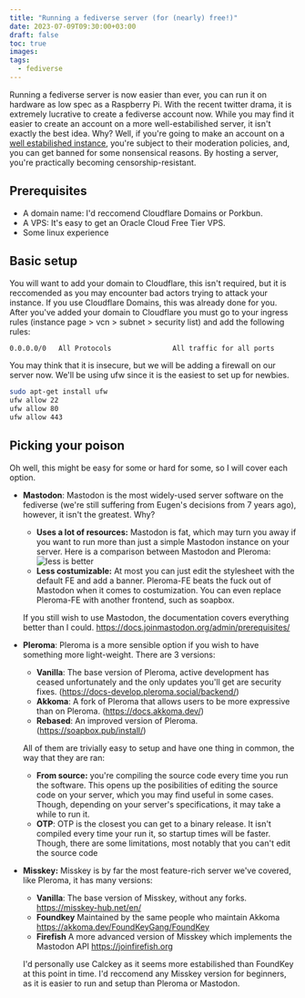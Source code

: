 ```yaml
---
title: "Running a fediverse server (for (nearly) free!)"
date: 2023-07-09T09:30:00+03:00
draft: false
toc: true
images:
tags:
  - fediverse
---
```


Running a fediverse server is now easier than ever, you can run it on hardware as low spec as a Raspberry Pi. With the recent twitter drama, it is extremely lucrative to create a fediverse account now. While you may find it easier to create an account on a more well-estabilished server, it isn't exactly the best idea. Why? Well, if you're going to make an account on a [well estabilished instance](https://joinmastodon.org/servers), you're subject to their moderation policies, and, you can get banned for some nonsensical reasons. By hosting a server, you're practically becoming censorship-resistant.

## Prerequisites
* A domain name: I'd reccomend Cloudflare Domains or Porkbun. 
* A VPS: It's easy to get an Oracle Cloud Free Tier VPS.
* Some linux experience

## Basic setup
You will want to add your domain to Cloudflare, this isn't required, but it is reccomended as you may encounter bad actors trying to attack your instance. If you use Cloudflare Domains, this was already done for you.  
After you've added your domain to Cloudflare you must go to your ingress rules (instance page > vcn > subnet > security list) and add the following rules:
```sh
0.0.0.0/0	All Protocols				All traffic for all ports
```
You may think that it is insecure, but we will be adding a firewall on our server now. We'll be using ufw since it is the easiest to set up for newbies.
```sh
sudo apt-get install ufw
ufw allow 22
ufw allow 80
ufw allow 443
```

## Picking your poison
Oh well, this might be easy for some or hard for some, so I will cover each option.
* **Mastodon**: Mastodon is the most widely-used server software on the fediverse (we're still suffering from Eugen's decisions from 7 years ago), however, it isn't the greatest. Why?
  * **Uses a lot of resources:** Mastodon is fat, which may turn you away if you want to run more than just a simple Mastodon instance on your server. Here is a comparison between Mastodon and Pleroma:
  ![less is better](/pictures/mastodon-to-pleroma-comparison.png)
  * **Less costumizable:** At most you can just edit the stylesheet with the default FE and add a banner. Pleroma-FE beats the fuck out of Mastodon when it comes to costumization. You can even replace Pleroma-FE with another frontend, such as soapbox.

  If you still wish to use Mastodon, the documentation covers everything better than I could. https://docs.joinmastodon.org/admin/prerequisites/
* **Pleroma**: Pleroma is a more sensible option if you wish to have something more light-weight. There are 3 versions:
  * **Vanilla**: The base version of Pleroma, active development has ceased unfortunately and the only updates you'll get are security fixes. (https://docs-develop.pleroma.social/backend/)
  * **Akkoma**: A fork of Pleroma that allows users to be more expressive than on Pleroma. (https://docs.akkoma.dev/)
  * **Rebased**: An improved version of Pleroma. (https://soapbox.pub/install/)


  All of them are trivially easy to setup and have one thing in common, the way that they are ran:
  * **From source:** you're compiling the source code every time you run the software. This opens up the posibilities of editing the source code on your server, which you may find useful in some cases. Though, depending on your server's specifications, it may take a while to run it. 
  * **OTP**: OTP is the closest you can get to a binary release. It isn't compiled every time your run it, so startup times will be faster. Though, there are some limitations, most notably that you can't edit the source code

* **Misskey:** Misskey is by far the most feature-rich server we've covered, like Pleroma, it has many versions:
  * **Vanilla**: The base version of Misskey, without any forks. https://misskey-hub.net/en/
  * **Foundkey** Maintained by the same people who maintain Akkoma https://akkoma.dev/FoundKeyGang/FoundKey
  * **Firefish** A more advanced version of Misskey which implements the Mastodon API https://joinfirefish.org


  I'd personally use Calckey as it seems more estabilished than FoundKey at this point in time. I'd reccomend any Misskey version for beginners, as it is easier to run and setup than Pleroma or Mastodon.
